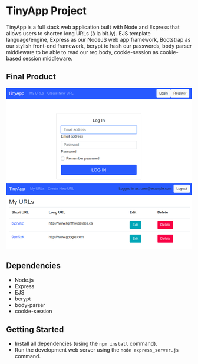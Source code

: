 # TinyApp Project

TinyApp is a full stack web application built with Node and Express that allows users to shorten long URLs (à la bit.ly).
EJS template language/engine, Express as our NodeJS web app framework, Bootstrap as our stylish front-end framework, bcrypt to hash our passwords, body parser middleware to be able to read our req.body, cookie-session as cookie-based session middleware.

## Final Product

![TinyApp Login page screenshot](login-tinyapp.png?raw=true "TinyApp Login")
![TinyApp URLs page screenshot](/urls-tinyapp.png?raw=true "TinyApp URLs")

## Dependencies

- Node.js
- Express
- EJS
- bcrypt
- body-parser
- cookie-session

## Getting Started

- Install all dependencies (using the `npm install` command).
- Run the development web server using the `node express_server.js` command.
